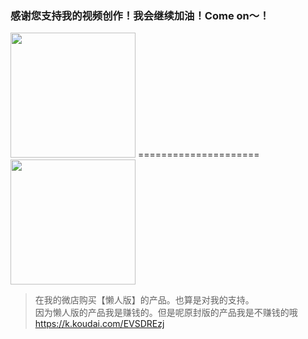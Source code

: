 ### 感谢您支持我的视频创作！我会继续加油！Come on～！
<img src=https://wklife.netlify.app/res/wx.jpg width=200> =====================<img src=https://wklife.netlify.app/res/zfb.jpg width=200>

> 在我的微店购买【懒人版】的产品。也算是对我的支持。<br>
> 因为懒人版的产品我是赚钱的。但是呢原封版的产品我是不赚钱的哦<br>
https://k.koudai.com/EVSDREzj
